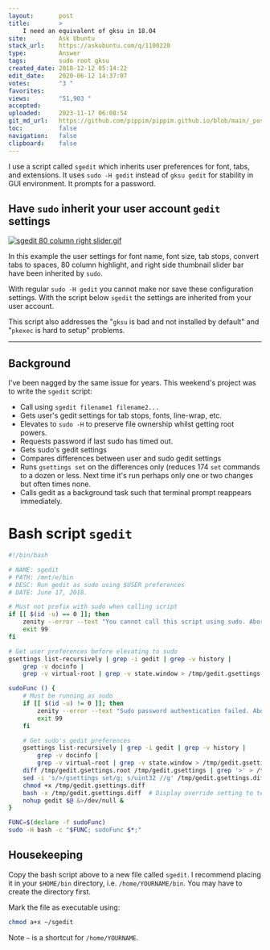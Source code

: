```yaml
---
layout:       post
title:        >
    I need an equivalent of gksu in 18.04
site:         Ask Ubuntu
stack_url:    https://askubuntu.com/q/1100220
type:         Answer
tags:         sudo root gksu
created_date: 2018-12-12 05:14:22
edit_date:    2020-06-12 14:37:07
votes:        "3 "
favorites:    
views:        "51,903 "
accepted:     
uploaded:     2023-11-17 06:08:54
git_md_url:   https://github.com/pippim/pippim.github.io/blob/main/_posts/2018/2018-12-12-I-need-an-equivalent-of-gksu-in-18.04.md
toc:          false
navigation:   false
clipboard:    false
---
```


I use a script called `sgedit` which inherits user preferences for font, tabs, and extensions. It uses `sudo -H gedit` instead of `gksu gedit` for stability in GUI environment. It prompts for a password.

## Have `sudo` inherit your user account `gedit` settings

[![sgedit 80 column right slider.gif][1]][1]

In this example the user settings for font name, font size, tab stops, convert tabs to spaces, 80 column highlight, and right side thumbnail slider bar have been inherited by `sudo`.

With regular `sudo -H gedit` you cannot make nor save these configuration settings. With the script below `sgedit` the settings are inherited from your user account.

This script also addresses the "`gksu` is bad and not installed by default" and "`pkexec` is hard to setup" problems.

----------

## Background

I've been nagged by the same issue for years. This weekend's project was to write the `sgedit` script:

- Call using `sgedit filename1 filename2...`
- Gets user's gedit settings for tab stops, fonts, line-wrap, etc.
- Elevates to `sudo -H` to preserve file ownership whilst getting root powers. 
- Requests password if last sudo has timed out.
- Gets sudo's gedit settings
- Compares differences between user and sudo gedit settings
- Runs `gsettings set` on the differences only (reduces 174 `set` commands to a dozen or less. Next time it's run perhaps only one or two changes but often times none.
- Calls gedit as a background task such that terminal prompt reappears immediately.

# Bash script `sgedit`



``` bash
#!/bin/bash

# NAME: sgedit
# PATH: /mnt/e/bin
# DESC: Run gedit as sudo using $USER preferences
# DATE: June 17, 2018.

# Must not prefix with sudo when calling script
if [[ $(id -u) == 0 ]]; then
    zenity --error --text "You cannot call this script using sudo. Aborting."
    exit 99
fi

# Get user preferences before elevating to sudo
gsettings list-recursively | grep -i gedit | grep -v history |
    grep -v docinfo |
    grep -v virtual-root | grep -v state.window > /tmp/gedit.gsettings

sudoFunc () {
    # Must be running as sudo
    if [[ $(id -u) != 0 ]]; then
        zenity --error --text "Sudo password authentication failed. Aborting."
        exit 99
    fi

    # Get sudo's gedit preferences
    gsettings list-recursively | grep -i gedit | grep -v history |
        grep -v docinfo |
        grep -v virtual-root | grep -v state.window > /tmp/gedit.gsettings.root
    diff /tmp/gedit.gsettings.root /tmp/gedit.gsettings | grep '>' > /tmp/gedit.gsettings.diff
    sed -i 's/>/gsettings set/g; s/uint32 //g' /tmp/gedit.gsettings.diff
    chmod +x /tmp/gedit.gsettings.diff
    bash -x /tmp/gedit.gsettings.diff  # Display override setting to terminal
    nohup gedit $@ &>/dev/null &
}

FUNC=$(declare -f sudoFunc)
sudo -H bash -c "$FUNC; sudoFunc $*;"
```

## Housekeeping

Copy the bash script above to a new file called `sgedit`. I recommend placing it in your `$HOME/bin` directory, i.e. `/home/YOURNAME/bin`. You may have to create the directory first.

Mark the file as executable using:

``` bash
chmod a+x ~/sgedit
```

Note `~` is a shortcut for `/home/YOURNAME`.


  [1]: https://i.stack.imgur.com/pVabr.gif
